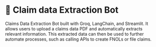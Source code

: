 # 📧 Claim data Extraction Bot
Claims Data Extraction Bot built with Groq, LangChain, and Streamlit. It allows users to upload a claims data PDF and automatically extracts relevant information. This extracted data can then be used to further automate processes, such as calling APIs to create FNOLs or file claims.